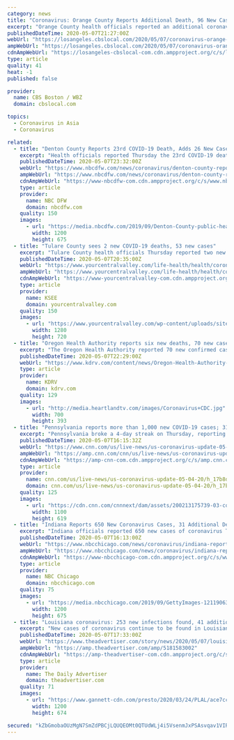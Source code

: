 ```yaml
---
category: news
title: "Coronavirus: Orange County Reports Additional Death, 96 New Cases As Beaches Reopen For Active Use"
excerpt: "Orange County health officials reported an additional coronavirus-related death Thursday, bringing the total to 66 as county beaches reopened under the county's active-use plan."
publishedDateTime: 2020-05-07T21:27:00Z
webUrl: "https://losangeles.cbslocal.com/2020/05/07/coronavirus-orange-county-beaches-open-cases-deaths/"
ampWebUrl: "https://losangeles.cbslocal.com/2020/05/07/coronavirus-orange-county-beaches-open-cases-deaths/amp/"
cdnAmpWebUrl: "https://losangeles-cbslocal-com.cdn.ampproject.org/c/s/losangeles.cbslocal.com/2020/05/07/coronavirus-orange-county-beaches-open-cases-deaths/amp/"
type: article
quality: 41
heat: -1
published: false

provider:
  name: CBS Boston / WBZ
  domain: cbslocal.com

topics:
  - Coronavirus in Asia
  - Coronavirus

related:
  - title: "Denton County Reports 23rd COVID-19 Death, Adds 26 New Cases Thursday"
    excerpt: "Health officials reported Thursday the 23rd COVID-19 death in Denton County along with 26 additional cases of the infection, bringing the total in the county to 872."
    publishedDateTime: 2020-05-07T23:32:00Z
    webUrl: "https://www.nbcdfw.com/news/coronavirus/denton-county-reports-14-new-cases-of-covid-19/2364771/"
    ampWebUrl: "https://www.nbcdfw.com/news/coronavirus/denton-county-reports-14-new-cases-of-covid-19/2364771/?amp"
    cdnAmpWebUrl: "https://www-nbcdfw-com.cdn.ampproject.org/c/s/www.nbcdfw.com/news/coronavirus/denton-county-reports-14-new-cases-of-covid-19/2364771/?amp"
    type: article
    provider:
      name: NBC DFW
      domain: nbcdfw.com
    quality: 150
    images:
      - url: "https://media.nbcdfw.com/2019/09/Denton-County-public-health.jpg?resize=1200%2C675"
        width: 1200
        height: 675
  - title: "Tulare County sees 2 new COVID-19 deaths, 53 new cases"
    excerpt: "Tulare County health officials Thursday reported two new COVID-19 related deaths and 53 new cases in the county. That brings the county’s overall cases to 969."
    publishedDateTime: 2020-05-07T20:35:00Z
    webUrl: "https://www.yourcentralvalley.com/life-health/health/coronavirus/tulare-county-sees-2-new-covid-19-deaths-53-new-cases/"
    ampWebUrl: "https://www.yourcentralvalley.com/life-health/health/coronavirus/tulare-county-sees-2-new-covid-19-deaths-53-new-cases/amp/"
    cdnAmpWebUrl: "https://www-yourcentralvalley-com.cdn.ampproject.org/c/s/www.yourcentralvalley.com/life-health/health/coronavirus/tulare-county-sees-2-new-covid-19-deaths-53-new-cases/amp/"
    type: article
    provider:
      name: KSEE
      domain: yourcentralvalley.com
    quality: 150
    images:
      - url: "https://www.yourcentralvalley.com/wp-content/uploads/sites/54/2020/04/Tulare-County.jpg?w=1280&h=720&crop=1"
        width: 1280
        height: 720
  - title: "Oregon Health Authority reports six new deaths, 70 new cases of COVID-19"
    excerpt: "The Oregon Health Authority reported 70 new confirmed cases in an update on Thursday, bringing the state total to 2,957."
    publishedDateTime: 2020-05-07T22:29:00Z
    webUrl: "https://www.kdrv.com/content/news/Oregon-Health-Authority-reports-six-new-deaths-70-new-cases-of-COVID-19-570290981.html"
    type: article
    provider:
      name: KDRV
      domain: kdrv.com
    quality: 129
    images:
      - url: "http://media.heartlandtv.com/images/Coronavirus+CDC.jpg"
        width: 700
        height: 393
  - title: "Pennsylvania reports more than 1,000 new COVID-19 cases; 310 deaths"
    excerpt: "Pennsylvania broke a 4-day streak on Thursday, reporting more than 1,000 additional positive coronavirus cases for the first time this week. Health officials reported 1,070 additional cases, bringing the statewide total to 52,"
    publishedDateTime: 2020-05-07T16:15:32Z
    webUrl: "https://www.cnn.com/us/live-news/us-coronavirus-update-05-04-20/h_17b8da66f77197b8ddec455b3baad2b8"
    ampWebUrl: "https://amp.cnn.com/cnn/us/live-news/us-coronavirus-update-05-04-20/index.html"
    cdnAmpWebUrl: "https://amp-cnn-com.cdn.ampproject.org/c/s/amp.cnn.com/cnn/us/live-news/us-coronavirus-update-05-04-20/index.html"
    type: article
    provider:
      name: cnn.com/us/live-news/us-coronavirus-update-05-04-20/h_17b8da66f77197b8ddec455b3baad2b8
      domain: cnn.com/us/live-news/us-coronavirus-update-05-04-20/h_17b8da66f77197b8ddec455b3baad2b8
    quality: 125
    images:
      - url: "https://cdn.cnn.com/cnnnext/dam/assets/200213175739-03-coronavirus-0213-super-tease.jpg"
        width: 1100
        height: 619
  - title: "Indiana Reports 650 New Coronavirus Cases, 31 Additional Deaths"
    excerpt: "Indiana officials reported 650 new cases of coronavirus Thursday, lifting the statewide total to 22,503 with much of the state in a second phase of reopening. Indiana officials also reported 31 additional deaths as a result of the virus in the last 24 hours."
    publishedDateTime: 2020-05-07T16:13:00Z
    webUrl: "https://www.nbcchicago.com/news/coronavirus/indiana-reports-650-new-coronavirus-cases-31-additional-deaths/2268100/"
    ampWebUrl: "https://www.nbcchicago.com/news/coronavirus/indiana-reports-650-new-coronavirus-cases-31-additional-deaths/2268100/?amp"
    cdnAmpWebUrl: "https://www-nbcchicago-com.cdn.ampproject.org/c/s/www.nbcchicago.com/news/coronavirus/indiana-reports-650-new-coronavirus-cases-31-additional-deaths/2268100/?amp"
    type: article
    provider:
      name: NBC Chicago
      domain: nbcchicago.com
    quality: 75
    images:
      - url: "https://media.nbcchicago.com/2019/09/GettyImages-1211906341.jpg?resize=1200%2C675"
        width: 1200
        height: 675
  - title: "Louisiana coronavirus: 253 new infections found, 41 additional deaths reported"
    excerpt: "New cases of coronavirus continue to be found in Louisiana as 253 additional infections were reported Thursday along with 41 new deaths."
    publishedDateTime: 2020-05-07T17:33:00Z
    webUrl: "https://www.theadvertiser.com/story/news/2020/05/07/louisiana-coronavirus-update-cases-deaths-hospitalizations-recoveries-covid-19/5181583002/"
    ampWebUrl: "https://amp.theadvertiser.com/amp/5181583002"
    cdnAmpWebUrl: "https://amp-theadvertiser-com.cdn.ampproject.org/c/s/amp.theadvertiser.com/amp/5181583002"
    type: article
    provider:
      name: The Daily Advertiser
      domain: theadvertiser.com
    quality: 71
    images:
      - url: "https://www.gannett-cdn.com/presto/2020/03/24/PLAL/ace7cc74-9a5b-429c-918e-e7518483a814-cvWorld_DanielleCherchio_USATNandGettyImages.jpg.jpg?auto=webp&crop=719,404,x0,y139&format=pjpg&width=1200"
        width: 1200
        height: 674

secured: "kZbGmobaOUzMgN7SmZdPBCjLQUQEOMt0QTUdWLj4i5VsenmJxPSAsvqav1VIRhGvFTe3VmcdC/lo4lu1e15ojwePzs+AHBUI7LqnbWNb77ATxha4Atn3t5R1JMcHbHKRC4+CtxL8RGTs//kOOnD/rD7ydqVUl5HZ2p1+apRgWeapuARw7gg9f+hqMB/s3S7vwN+FQ7m5aZvLYDvaTmrwAIjrY5X5ZzE+t42LdKnd34SaaXP8e1dt5uD7QdP3IP1mwYhACELYiEMBAwe1e39w7ZHfK5kbQ9GlMAMr1wAesoyv92FFYVXiYS9uhDpP7hJNYN11+FJ3ducZNLo78IvmrRyX602QEcnL7HCUDXycT6psBE9RdGL9IqLvJcsrf7SRbish96NCRfSvl8M9yjchFnWagoghax9d3cB7TBDzXFAv1vuMV5DG4DX9HlUlQyM0ovWvPTZV4BZ07mUMEvBmr1s711idDQ/XVaS273yFVSc=;ajXVIaUZUl1f3zdHBKPbZw=="
---
```


